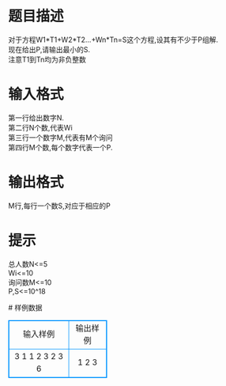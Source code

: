 # 

 
 # 题目描述 
<p>
对于方程W1*T1+W2*T2...+Wn*Tn=S这个方程,设其有不少于P组解.<br>现在给出P,请输出最小的S.<br>注意T1到Tn均为非负整数</p> 

 
 # 输入格式 
<p>
第一行给出数字N.<br>第二行N个数,代表Wi<br>第三行一个数字M,代表有M个询问<br>第四行M个数,每个数字代表一个P.</p> 

 
 # 输出格式 
<p>
M行,每行一个数S,对应于相应的P</p> 

 
 # 提示 
<p>
总人数N<=5<br>Wi<=10<br>询问数M<=10<br>P,S<=10^18</p> 
# 样例数据
<style>
        table,table tr th, table tr td { border:1px solid #0094ff; }
        table { width: 200px; min-height: 25px; line-height: 25px; text-align: center; border-collapse: collapse;}   
    </style>
<table>
	<tr>
		<td>输入样例</td>
		<td>输出样例</td>
	</tr>
<tr><td>3
1 1 2
3
2 3 6
</td><td>1
2
3</td></tr></table>
